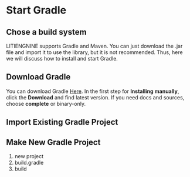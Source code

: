 # Start Gradle

## Chose a build system
LITIENGNINE supports Gradle and Maven. You can just download the .jar file and import it to use the library, but it is not recommended. Thus, here we will discuss how to install and start Gradle.  

## Download Gradle
You can download Gradle [Here](https://gradle.org/install/). In the first step for **Installing manually**, click the **Download** and find latest version. If you need docs and sources, choose **complete** or binary-only.

## Import Existing Gradle Project


## Make New Gradle Project

1. new project
2. build.gradle
3. build
